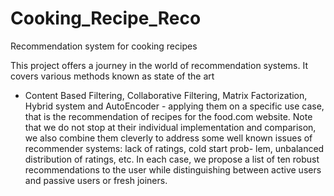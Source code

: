 # Cooking_Recipe_Reco
Recommendation system for cooking recipes

This project offers a journey in the world of recommendation systems. It covers various methods known as state of the art
- Content Based Filtering, Collaborative Filtering, Matrix Factorization, Hybrid system and AutoEncoder - applying them on a specific use case, that is the recommendation of recipes for the food.com website. Note that we do not stop at their individual implementation and comparison, we also combine them cleverly to address some well known issues of recommender systems: lack of ratings, cold start prob- lem, unbalanced distribution of ratings, etc. In each case, we propose a list of ten robust recommendations to the user while distinguishing between active users and passive users or fresh joiners.
